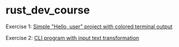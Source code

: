 # rust_dev_course
Exercise 1: [Simple "Hello, user" project with colored terminal output](lesson-01/src/main.rs)

Exercise 2: [CLI program with input text transformation](lesson-02/src/main.rs) 

